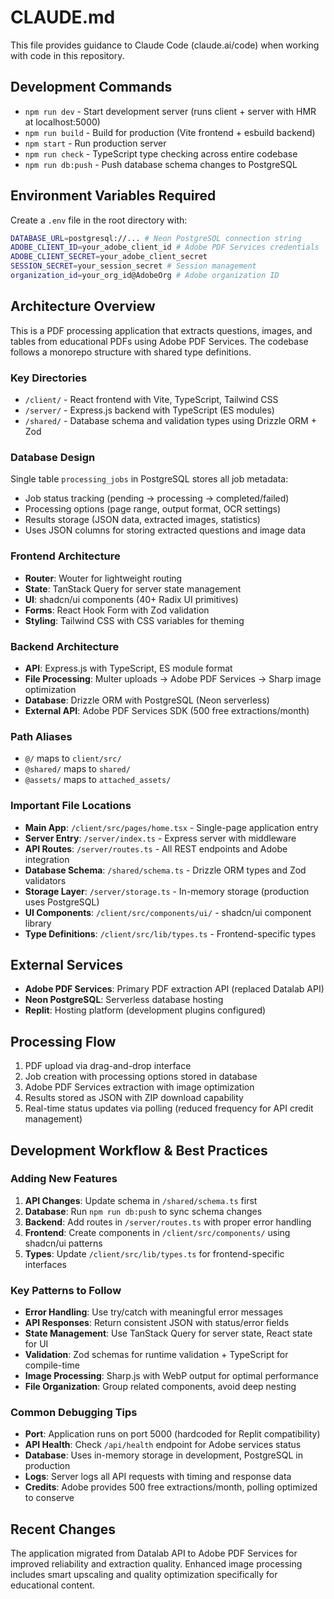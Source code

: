 # CLAUDE.md

This file provides guidance to Claude Code (claude.ai/code) when working with code in this repository.

## Development Commands

- `npm run dev` - Start development server (runs client + server with HMR at localhost:5000)
- `npm run build` - Build for production (Vite frontend + esbuild backend)
- `npm start` - Run production server 
- `npm run check` - TypeScript type checking across entire codebase
- `npm run db:push` - Push database schema changes to PostgreSQL

## Environment Variables Required

Create a `.env` file in the root directory with:

```bash
DATABASE_URL=postgresql://... # Neon PostgreSQL connection string
ADOBE_CLIENT_ID=your_adobe_client_id # Adobe PDF Services credentials
ADOBE_CLIENT_SECRET=your_adobe_client_secret
SESSION_SECRET=your_session_secret # Session management
organization_id=your_org_id@AdobeOrg # Adobe organization ID
```

## Architecture Overview

This is a PDF processing application that extracts questions, images, and tables from educational PDFs using Adobe PDF Services. The codebase follows a monorepo structure with shared type definitions.

### Key Directories
- `/client/` - React frontend with Vite, TypeScript, Tailwind CSS
- `/server/` - Express.js backend with TypeScript (ES modules)
- `/shared/` - Database schema and validation types using Drizzle ORM + Zod

### Database Design
Single table `processing_jobs` in PostgreSQL stores all job metadata:
- Job status tracking (pending → processing → completed/failed)
- Processing options (page range, output format, OCR settings)
- Results storage (JSON data, extracted images, statistics)
- Uses JSON columns for storing extracted questions and image data

### Frontend Architecture
- **Router**: Wouter for lightweight routing
- **State**: TanStack Query for server state management
- **UI**: shadcn/ui components (40+ Radix UI primitives)
- **Forms**: React Hook Form with Zod validation
- **Styling**: Tailwind CSS with CSS variables for theming

### Backend Architecture
- **API**: Express.js with TypeScript, ES module format
- **File Processing**: Multer uploads → Adobe PDF Services → Sharp image optimization
- **Database**: Drizzle ORM with PostgreSQL (Neon serverless)
- **External API**: Adobe PDF Services SDK (500 free extractions/month)

### Path Aliases
- `@/` maps to `client/src/`
- `@shared/` maps to `shared/`
- `@assets/` maps to `attached_assets/`

### Important File Locations
- **Main App**: `/client/src/pages/home.tsx` - Single-page application entry
- **Server Entry**: `/server/index.ts` - Express server with middleware
- **API Routes**: `/server/routes.ts` - All REST endpoints and Adobe integration  
- **Database Schema**: `/shared/schema.ts` - Drizzle ORM types and Zod validators
- **Storage Layer**: `/server/storage.ts` - In-memory storage (production uses PostgreSQL)
- **UI Components**: `/client/src/components/ui/` - shadcn/ui component library
- **Type Definitions**: `/client/src/lib/types.ts` - Frontend-specific types

## External Services

- **Adobe PDF Services**: Primary PDF extraction API (replaced Datalab API)
- **Neon PostgreSQL**: Serverless database hosting
- **Replit**: Hosting platform (development plugins configured)

## Processing Flow

1. PDF upload via drag-and-drop interface
2. Job creation with processing options stored in database
3. Adobe PDF Services extraction with image optimization
4. Results stored as JSON with ZIP download capability
5. Real-time status updates via polling (reduced frequency for API credit management)

## Development Workflow & Best Practices

### Adding New Features
1. **API Changes**: Update schema in `/shared/schema.ts` first
2. **Database**: Run `npm run db:push` to sync schema changes
3. **Backend**: Add routes in `/server/routes.ts` with proper error handling
4. **Frontend**: Create components in `/client/src/components/` using shadcn/ui patterns
5. **Types**: Update `/client/src/lib/types.ts` for frontend-specific interfaces

### Key Patterns to Follow
- **Error Handling**: Use try/catch with meaningful error messages
- **API Responses**: Return consistent JSON with status/error fields
- **State Management**: Use TanStack Query for server state, React state for UI
- **Validation**: Zod schemas for runtime validation + TypeScript for compile-time
- **Image Processing**: Sharp.js with WebP output for optimal performance
- **File Organization**: Group related components, avoid deep nesting

### Common Debugging Tips
- **Port**: Application runs on port 5000 (hardcoded for Replit compatibility)
- **API Health**: Check `/api/health` endpoint for Adobe services status
- **Database**: Uses in-memory storage in development, PostgreSQL in production
- **Logs**: Server logs all API requests with timing and response data
- **Credits**: Adobe provides 500 free extractions/month, polling optimized to conserve

## Recent Changes

The application migrated from Datalab API to Adobe PDF Services for improved reliability and extraction quality. Enhanced image processing includes smart upscaling and quality optimization specifically for educational content.